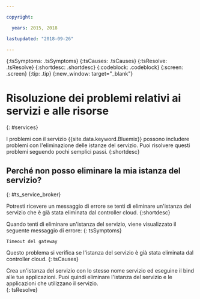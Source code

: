```yaml
---

copyright:

  years: 2015, 2018

lastupdated: "2018-09-26"

---
```



{:tsSymptoms: .tsSymptoms}
{:tsCauses: .tsCauses}
{:tsResolve: .tsResolve}
{:shortdesc: .shortdesc}
{:codeblock: .codeblock}
{:screen: .screen}
{:tip: .tip}
{:new_window: target="_blank"}


# Risoluzione dei problemi relativi ai servizi e alle risorse
{: #services}

I problemi con il servizio {{site.data.keyword.Bluemix}} possono includere problemi con l'eliminazione delle istanze del servizio. Puoi risolvere questi problemi seguendo pochi semplici passi.
{:shortdesc}

## Perché non posso eliminare la mia istanza del servizio? 
{: #ts_service_broker}

Potresti ricevere un messaggio di errore se tenti di eliminare un'istanza del servizio che è già stata eliminata dal controller cloud.
{:shortdesc}

Quando tenti di eliminare un'istanza del servizio, viene visualizzato il seguente messaggio di errore:
{: tsSymptoms}

`Timeout del gateway`

Questo problema si verifica se l'istanza del servizio è già stata eliminata dal controller cloud.
{: tsCauses}

Crea un'istanza del servizio con lo stesso nome servizio ed eseguine il bind alle tue applicazioni. Puoi quindi eliminare l'istanza del servizio e le applicazioni che utilizzano il servizio.   
{: tsResolve}
